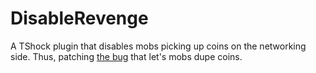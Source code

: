 # DisableRevenge
A TShock plugin that disables mobs picking up coins on the networking side. Thus, patching [the bug](https://github.com/Pryaxis/TShock/issues/2004) that let's mobs dupe coins.
